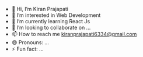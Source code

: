 - 👋 Hi, I’m Kiran Prajapati
- 👀 I’m interested in Web Development
- 🌱 I’m currently learning React Js
- 💞️ I’m looking to collaborate on ...
- 📫 How to reach me kiranprajapati6334@gmail.com
- 😄 Pronouns: ...
- ⚡ Fun fact: ...

<!---
31kiran2003/31kiran2003 is a ✨ special ✨ repository because its `README.md` (this file) appears on your GitHub profile.
You can click the Preview link to take a look at your changes.
--->
